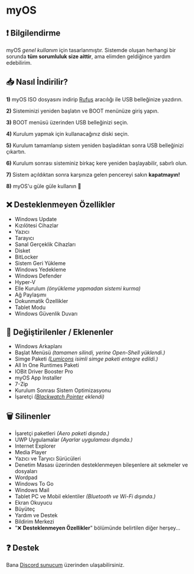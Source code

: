 # myOS
## ❗️ **Bilgilendirme**
myOS *genel kullanım* için tasarlanmıştır. Sistemde oluşan herhangi bir sorunda **tüm sorumluluk size aittir**, ama elimden geldiğince yardım edebilirim.
## 📥 **Nasıl İndirilir?**
**1)** myOS ISO dosyasını indirip [Rufus](https://rufus.ie/) aracılığı ile USB belleğinize yazdırın.

**2)** Sisteminizi yeniden başlatın ve BOOT menünüze giriş yapın.

**3)** BOOT menüsü üzerinden USB belleğinizi seçin.

**4)** Kurulum yapmak için kullanacağınız diski seçin.

**5)** Kurulum tamamlanıp sistem yeniden başladıktan sonra USB belleğinizi çıkartın.

**6)** Kurulum sonrası sisteminiz birkaç kere yeniden başlayabilir, sabırlı olun.

**7)** Sistem açıldıktan sonra karşınıza gelen pencereyi sakın **kapatmayın!**

**8)** myOS'u güle güle kullanın 👋
## ❌ **Desteklenmeyen Özellikler**
- Windows Update
- Kızılötesi Cihazlar
- Yazıcı
- Tarayıcı
- Sanal Gerçeklik Cihazları
- Disket
- BitLocker
- Sistem Geri Yükleme
- Windows Yedekleme
- Windows Defender
- Hyper-V
- Elle Kurulum *(önyükleme yapmadan sistemi kurma)*
- Ağ Paylaşımı
- Dokunmatik Özellikler
- Tablet Modu
- Windows Güvenlik Duvarı
## 🌟 **Değiştirilenler / Eklenenler**
- Windows Arkaplanı
- Başlat Menüsü *(tamamen silindi, yerine Open-Shell yüklendi.)*
- Simge Paketi *([Lumicons](https://www.deviantart.com/vantler/art/Lumicons-662277185) isimli simge paketi entegre edildi.)*
- All In One Runtimes Paketi
- IOBit Driver Booster Pro
- myOS App Installer
- 7-Zip
- Kurulum Sonrası Sistem Optimizasyonu
- İşaretçi *([Blackwatch Pointer](https://www.deviantart.com/idarques/art/Blackwatch-Pointer-869527845) eklendi)*
## 🗑️ **Silinenler**
- İşaretçi paketleri *(Aero paketi dışında.)*
- UWP Uygulamalar *(Ayarlar uygulaması dışında.)*
- Internet Explorer
- Media Player
- Yazıcı ve Taryıcı Sürücüleri
- Denetim Masası üzerinden desteklenmeyen bileşenlere ait sekmeler ve dosyaları
- Wordpad
- Windows To Go
- Windows Mail
- Tablet PC ve Mobil eklentiler *(Bluetooth ve Wi-Fi dışında.)*
- Ekran Okuyucu
- Büyüteç
- Yardım ve Destek
- Bildirim Merkezi
- "❌ **Desteklenmeyen Özellikler**" bölümünde belirtilen diğer herşey...
## ❓ **Destek**
Bana [Discord sunucum](https://discord.io/myos) üzerinden ulaşabilirsiniz.
